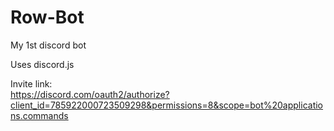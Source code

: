 # Row-Bot
My 1st discord bot

Uses discord.js

Invite link:<br />
https://discord.com/oauth2/authorize?client_id=785922000723509298&permissions=8&scope=bot%20applications.commands
